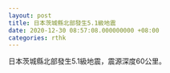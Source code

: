 ```yaml
---
layout: post
title: 日本茨城縣北部發生5.1級地震
date: 2020-12-30 08:57:08.000000000 +08:00
categories: rthk
---
```


日本茨城縣北部發生5.1級地震，震源深度60公里。
